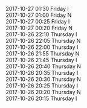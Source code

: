 2017-10-27 01:30 Friday  I  
2017-10-27 01:00 Friday  N  
2017-10-27 00:25 Friday  I  
2017-10-27 00:20 Friday  N  
2017-10-26 22:10 Thursday  I  
2017-10-26 22:05 Thursday  N  
2017-10-26 22:00 Thursday  I  
2017-10-26 21:55 Thursday  N  
2017-10-26 21:45 Thursday  I  
2017-10-26 20:40 Thursday  N  
2017-10-26 20:35 Thursday  I  
2017-10-26 20:30 Thursday  N  
2017-10-26 20:25 Thursday  I  
2017-10-26 20:20 Thursday  N  
2017-10-26 20:15 Thursday  I  
